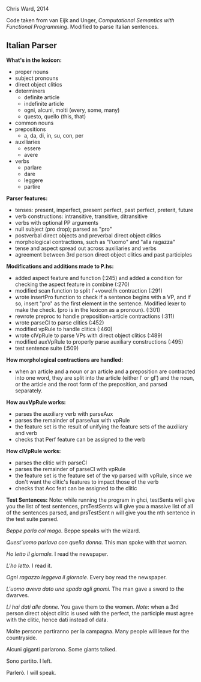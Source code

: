 Chris Ward, 2014

Code taken from van Eijk and Unger, *Computational Semantics with Functional Programming*.
Modified to parse Italian sentences. 

Italian Parser
---------------

**What's in the lexicon:**
- proper nouns
- subject pronouns
- direct object clitics
- determiners
    - definite article
    - indefinite article
    - ogni, alcuni, molti (every, some, many)
    - questo, quello (this, that)
- common nouns
- prepositions
    - a, da, di, in, su, con, per
- auxiliaries
    - essere
    - avere
- verbs
    - parlare
    - dare
    - leggere
    - partire

**Parser features:**
- tenses: present, imperfect, present perfect, past perfect, preterit, future
- verb constructions: intransitive, transitive, ditransitive
- verbs with optional PP arguments
- null subject (pro drop); parsed as "pro"
- postverbal direct objects and preverbal direct object clitics
- morphological contractions, such as "l'uomo" and "alla ragazza"
- tense and aspect spread out across auxiliaries and verbs
- agreement between 3rd person direct object clitics and past participles

**Modifications and additions made to P.hs:**
- added aspect feature and function (:245) and added a condition for checking the aspect feature in combine (:270)
- modified scan function to split l'+vowel/h contraction (:291)
- wrote insertPro function to check if a sentence begins with a VP, and if so, insert "pro" as the first element in the sentence. Modified lexer to make the check. (pro is in the lexicon as a pronoun). (:301)
- rewrote preproc to handle preposition+article contractions (:311)
- wrote parseCl to parse clitics (:452)
- modified vpRule to handle clitics (:460)
- wrote clVpRule to parse VPs with direct object clitics (:489)
- modified auxVpRule to properly parse auxiliary constructions (:495)
- test sentence suite (:509)

**How morphological contractions are handled:**
- when an article and a noun or an article and a preposition are contracted into one word, they are split into the article (either l' or gl') and the noun, or the article and the root form of the preposition, and parsed separately. 

**How auxVpRule works:**
- parses the auxiliary verb with parseAux
- parses the remainder of parseAux with vpRule
- the feature set is the result of unifying the feature sets of the auxiliary and verb
- checks that Perf feature can be assigned to the verb

**How clVpRule works:**
- parses the clitic with parseCl
- parses the remainder of parseCl with vpRule
- the feature set is the feature set of the vp parsed with vpRule, since we don't want the clitic's features to impact those of the verb
- checks that Acc feat can be assigned to the clitic

**Test Sentences:**
Note: while running the program in ghci, testSents will give you the list of test sentences, prsTestSents will give you a massive list of all of the sentences parsed, and prsTestSent n will give you the nth sentence in the test suite parsed.  

*Beppe parla col mago.*
Beppe speaks with the wizard.

*Quest'uomo parlava con quella donna.*
This man spoke with that woman.

*Ho letto il giornale.*
I read the newspaper.

*L'ho letto.*
I read it.

*Ogni ragazzo leggeva il giornale.*
Every boy read the newspaper. 

*L'uomo aveva dato una spada agli gnomi.*
The man gave a sword to the dwarves.

*Li hai dati alle donne.*
You gave them to the women.
*Note*: when a 3rd person direct object clitic is used with the perfect, the participle must agree with the clitic, hence dati instead of data.

Molte persone partiranno per la campagna.
Many people will leave for the countryside.

Alcuni giganti parlarono.
Some giants talked.

Sono partito.
I left. 

Parlerò.
I will speak. 




